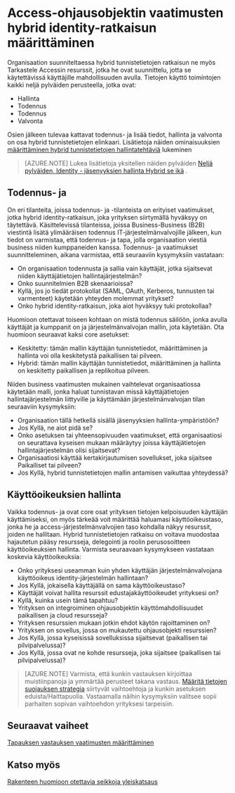 
<properties
    pageTitle="Azure Active Directoryn hybrid tunnistetietojen tyyliseikat - access ohjausobjektin vaatimusten määrittäminen | Microsoft Azure"
    description="Kattaa pylväiden käyttäjätiedot ja tunnistaminen access yhdistelmäympäristössä käyttäjät resursseja koskevat vaatimukset."
    documentationCenter=""
    services="active-directory"
    authors="billmath"
    manager="femila"
    editor=""/>

<tags
    ms.service="active-directory"
    ms.devlang="na"
    ms.topic="article"
    ms.tgt_pltfrm="na"
    ms.workload="identity"
    ms.date="08/08/2016"
    ms.author="billmath"/>

# <a name="determine-access-control-requirements-for-your-hybrid-identity-solution"></a>Access-ohjausobjektin vaatimusten hybrid identity-ratkaisun määrittäminen
Organisaation suunniteltaessa hybrid tunnistetietojen ratkaisun ne myös Tarkastele Accessin resurssit, jotka he ovat suunnittelu, jotta se käytettävissä käyttäjille mahdollisuuden avulla. Tietojen käyttö toimintojen kaikki neljä pylväiden perusteella, jotka ovat:

- Hallinta
- Todennus
- Todennus
- Valvonta

Osien jälkeen tulevaa kattavat todennus- ja lisää tiedot, hallinta ja valvonta on osa hybrid tunnistetietojen elinkaari. Lisätietoja näiden ominaisuuksien [määrittäminen hybrid tunnistetietojen hallintatehtäviä](active-directory-hybrid-identity-design-considerations-hybrid-id-management-tasks.md) lukeminen

>[AZURE.NOTE]
Lukea lisätietoja yksitellen näiden pylväiden [Neljä pylväiden, Identity - jäsenyyksien hallinta Hybrid se ikä](http://social.technet.microsoft.com/wiki/contents/articles/15530.the-four-pillars-of-identity-identity-management-in-the-age-of-hybrid-it.aspx) .

## <a name="authentication-and-authorization"></a>Todennus- ja
On eri tilanteita, joissa todennus- ja -tilanteista on erityiset vaatimukset, jotka hybrid identity-ratkaisun, joka yrityksen siirtymällä hyväksyy on täytettävä. Käsittelevissä tilanteissa, joissa Business-Business (B2B) viestintä lisätä ylimääräisen todennus IT-järjestelmänvalvojille jälkeen, kun tiedot on varmistaa, että todennus- ja tapa, jolla organisaation viestiä business niiden kumppaneiden kanssa. Todennus- ja vaatimukset suunnitteleminen, aikana varmistaa, että seuraaviin kysymyksiin vastataan:

- On organisaation todennusta ja sallia vain käyttäjät, jotka sijaitsevat niiden käyttäjätietojen hallintajärjestelmän?
 - Onko suunnitelmien B2B skenaarioissa?
 - Kyllä, jos jo tiedät protokollat (SAML, OAuth, Kerberos, tunnusten tai varmenteet) käytetään yhteyden molemmat yritykset?
- Onko hybrid identity-ratkaisun, joka aiot hyväksyy tuki protokollaa?

Huomioon otettavat toiseen kohtaan on mistä todennus säilöön, jonka avulla käyttäjät ja kumppanit on ja järjestelmänvalvojan mallin, jota käytetään. Ota huomioon seuraavat kaksi core asetukset:
- Keskitetty: tämän mallin käyttäjän tunnistetiedot, määrittäminen ja hallinta voi olla keskitetystä paikallisen tai pilveen.
- Hybrid: tämän mallin käyttäjän tunnistetiedot, määrittäminen ja hallinta on keskitetty paikallisen ja replikoitua pilveen.

Niiden business vaatimusten mukainen vaihtelevat organisaatiossa käytetään malli, jonka haluat tunnistavan missä käyttäjätietojen hallintajärjestelmän liittyville ja käyttämään järjestelmänvalvojan tilan seuraaviin kysymyksiin:

- Organisaation tällä hetkellä sisällä jäsenyyksien hallinta-ympäristöön?
 - Jos Kyllä, ne aiot pidä se?
 - Onko asetuksen tai yhteensopivuuden vaatimukset, että organisaatiosi on seurattava kyseisen mukaan määräytyy joissa käyttäjätietojen hallintajärjestelmän olisi sijaitsevat?
- Organisaatiosi käyttää kertakirjautumisen sovellukset, joka sijaitsee Paikalliset tai pilveen?
 - Jos Kyllä, hybrid tunnistetietojen mallin antamisen vaikuttaa yhteydessä?

## <a name="access-control"></a>Käyttöoikeuksien hallinta
Vaikka todennus- ja ovat core osat yrityksen tietojen kelpoisuuden käyttäjän käyttämiseksi, on myös tärkeää voit määrittää haluamasi käyttöoikeustaso, jonka he ja access-järjestelmänvalvojien taso kohdalla näkyy resurssit, joiden ne hallitaan. Hybrid tunnistetietojen ratkaisu on voitava muodostaa hajautetun pääsy resursseja, delegointi ja roolin perusosoitteen käyttöoikeuksien hallinta. Varmista seuraavaan kysymykseen vastataan koskevia käyttöoikeuksia:

- Onko yrityksesi useamman kuin yhden käyttäjän järjestelmänvalvojana käyttöoikeus identity-järjestelmän hallintaan?
 - Jos Kyllä, jokaisella käyttäjällä on sama käyttöoikeustaso?
- Käyttäjät voivat hallita resurssit edustajakäyttöoikeudet yrityksesi on?
 - Kyllä, kuinka usein tämä tapahtuu?
- Yrityksen on integroiminen ohjausobjektin käyttömahdollisuudet paikallisen ja cloud resursseja?
- Yrityksen resurssien mukaan jotkin ehdot käytön rajoittaminen on?
- Yrityksen on sovellus, jossa on mukautettu ohjausobjekti resurssien?
 - Jos Kyllä, jossa kyseisissä sovelluksissa sijaitsevat (paikallisen tai pilvipalvelussa)?
 - Jos Kyllä, jossa ovat ne kohde resursseja, joka sijaitsee (paikallisen tai pilvipalvelussa)?

>[AZURE.NOTE]
Varmista, että kunkin vastauksen kirjoittaa muistiinpanoja ja ymmärtää perusteet takana vastaus. [Määritä tietojen suojauksen strategia](active-directory-hybrid-identity-design-considerations-data-protection-strategy.md) siirtyvät vaihtoehtoja ja kunkin asetuksen eduista/Haittapuolia.  Vastaamalla näihin kysymyksiin valitsee sopii parhaiten sopivan vaihtoehdon yrityksesi tarpeisiin.

## <a name="next-steps"></a>Seuraavat vaiheet

[Tapauksen vastauksen vaatimusten määrittäminen](active-directory-hybrid-identity-design-considerations-incident-response-requirements.md)

## <a name="see-also"></a>Katso myös
[Rakenteen huomioon otettavia seikkoja yleiskatsaus](active-directory-hybrid-identity-design-considerations-overview.md)
